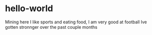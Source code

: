 # hello-world
Mining here I like sports and eating food, I am very good at football
Ive gotten stronnger over the past couple months
